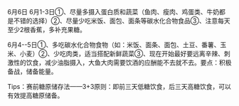 
6月6日 6月1-3日①、尽量多摄入蛋白质和蔬菜（鱼肉、瘦肉、鸡蛋类、牛奶都是不错的选择）②、尽量少吃米饭、面包、面条等碳水化合物食品③、注意每天至少2根香蕉，多补充果糖。



6月4--5日①、多吃碳水化合物食物（如：米饭、面条、面包、土豆、番薯、玉米、小麦）②、少吃肉类，适当搭配新鲜蔬菜③、现在开始最好要远离辛辣、刺激性的饮食，减少油脂摄入，大鱼大肉需要饮酒的应酬能不去就不去。要点：积极备战，储备能量。



Tips：赛前糖原储存法——3+3原则：即前三天低糖饮食，后三天高糖饮食，可以有效提高糖原储备。